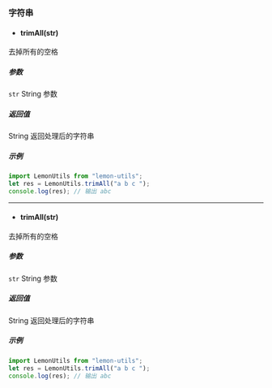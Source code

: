 ### 字符串

- #### trimAll(str)

去掉所有的空格

##### 参数

`str` String 参数

##### 返回值

String 返回处理后的字符串

##### 示例

```javascript
import LemonUtils from "lemon-utils";
let res = LemonUtils.trimAll("a b c ");
console.log(res); // 输出 abc
```

---

- #### trimAll(str)

去掉所有的空格

##### 参数

`str` String 参数

##### 返回值

String 返回处理后的字符串

##### 示例

```javascript
import LemonUtils from "lemon-utils";
let res = LemonUtils.trimAll("a b c ");
console.log(res); // 输出 abc
```
